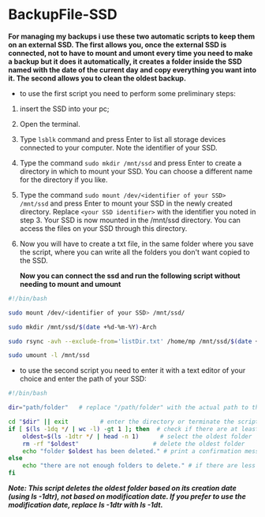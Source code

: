 # BackupFile-SSD

**For managing my backups i use these two automatic scripts to keep them on an external SSD. The first allows you, once the external SSD is connected, not to have to mount and umont every time you need to make a backup but it does it automatically, it creates a folder inside the SSD named with the date of the current day and copy everything you want into it. The second allows you to clean the oldest backup.**

- to use the first script you need to perform some preliminary steps:
1. insert the SSD into your pc;

2. Open the terminal.

3. Type `lsblk` command and press Enter to list all storage devices connected to your computer. Note the identifier of your SSD.

4. Type the command `sudo mkdir /mnt/ssd` and press Enter to create a directory in which to mount your SSD. You can choose a different name for the directory if you like.

5. Type the command `sudo mount /dev/<identifier of your SSD> /mnt/ssd` and press Enter to mount your SSD in the newly created directory. Replace `<your SSD identifier>` with the identifier you noted in step 3. Your SSD is now mounted in the /mnt/ssd directory. You can access the files on your SSD through this directory.

6. Now you will have to create a txt file, in the same folder where you save the script, where you can write all the folders you don't want copied to the SSD.
   
   **Now you can connect the ssd and run the following script without needing to mount and umount**

```bash
#!/bin/bash

sudo mount /dev/<identifier of your SSD> /mnt/ssd/

sudo mkdir /mnt/ssd/$(date +%d-%m-%Y)-Arch

sudo rsync -avh --exclude-from='listDir.txt' /home/mp /mnt/ssd/$(date +%d-%m-%Y)-Arch

sudo umount -l /mnt/ssd
```

- to use the second script you need to enter it with a text editor of your choice and enter the path of your SSD:

```bash
#!/bin/bash

dir="path/folder"   # replace "/path/folder" with the actual path to the directory

cd "$dir" || exit         # enter the directory or terminate the script if it does not exist
if [ $(ls -1dq */ | wc -l) -gt 1 ]; then  # check if there are at least two folders
    oldest=$(ls -1dtr */ | head -n 1)      # select the oldest folder
    rm -rf "$oldest"                     # delete the oldest folder
    echo "folder $oldest has been deleted." # print a confirmation message
else
    echo "there are not enough folders to delete." # if there are less than two folders, print an error message
fi
```

***Note: This script deletes the oldest folder based on its creation date (using ls -1dtr), not based on modification date. If you prefer to use the modification date, replace ls -1dtr with ls -1dt.***
